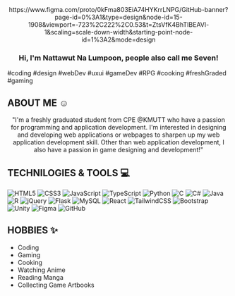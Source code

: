 <div align="center">
<!--     https://github.com/SevenNattawut/SevenNattawut/assets/90675334/6e2fc19c-6879-451c-b62a-7ec36e8861bf -->
    https://www.figma.com/proto/0kFma803EiA74HYKrrLNPG/GitHub-banner?page-id=0%3A1&type=design&node-id=15-1908&viewport=-723%2C222%2C0.53&t=ZtsVfK4BhTIBEAVl-1&scaling=scale-down-width&starting-point-node-id=1%3A2&mode=design
</div>

<h3 align="center">
    Hi, I'm Nattawut Na Lumpoon, people also call me Seven!
</h3>

<p>
  #coding #design #webDev #uxui #gameDev #RPG #cooking #freshGraded #gaming
</p>

## ABOUT ME ☺️

<p align="center">
    "I'm a freshly graduated student from CPE @KMUTT who have a passion for programming and application development. I'm interested in designing and developing web applications or webpages to sharpen up my web application development skill. Other than web application development, I also have a passion in game designing and development!"
</p>

## TECHNILOGIES & TOOLS 💻

![HTML5](https://img.shields.io/badge/HTML5-E34F26?style=for-the-badge&logo=html5&logoColor=white)
![CSS3](https://img.shields.io/badge/CSS3-1572B6?style=for-the-badge&logo=css3&logoColor=white)
![JavaScript](https://img.shields.io/badge/JavaScript-323330?style=for-the-badge&logo=javascript&logoColor=F7DF1E)
![TypeScript](https://img.shields.io/badge/TypeScript-007ACC?style=for-the-badge&logo=typescript&logoColor=white)
![Python](https://img.shields.io/badge/Python-14354C?style=for-the-badge&logo=python&logoColor=white)
![C](https://img.shields.io/badge/C-00599C?style=for-the-badge&logo=c&logoColor=white)
![C#](https://img.shields.io/badge/C%23-239120?style=for-the-badge&logo=c-sharp&logoColor=white)
![Java](https://img.shields.io/badge/Java-ED8B00?style=for-the-badge&logo=openjdk&logoColor=white)
![R](https://img.shields.io/badge/R-276DC3?style=for-the-badge&logo=r&logoColor=white)
![jQuery](https://img.shields.io/badge/jQuery-0769AD?style=for-the-badge&logo=jquery&logoColor=white)
![Flask](https://img.shields.io/badge/Flask-000000?style=for-the-badge&logo=flask&logoColor=white)
![MySQL](https://img.shields.io/badge/MySQL-00000F?style=for-the-badge&logo=mysql&logoColor=white)
![React](https://img.shields.io/badge/React-20232A?style=for-the-badge&logo=react&logoColor=61DAFB)
![TailwindCSS](https://img.shields.io/badge/Tailwind_CSS-38B2AC?style=for-the-badge&logo=tailwind-css&logoColor=white)
![Bootstrap](https://img.shields.io/badge/Bootstrap-563D7C?style=for-the-badge&logo=bootstrap&logoColor=white)
![Unity](https://img.shields.io/badge/Unity-100000?style=for-the-badge&logo=unity&logoColor=white)
![Figma](https://img.shields.io/badge/Figma-F24E1E?style=for-the-badge&logo=figma&logoColor=white)
![GitHub](https://img.shields.io/badge/GitHub-100000?style=for-the-badge&logo=github&logoColor=white)



## HOBBIES ✨

- Coding
- Gaming
- Cooking
- Watching Anime
- Reading Manga
- Collecting Game Artbooks



<!--
**SevenNattawut/SevenNattawut** is a ✨ _special_ ✨ repository because its `README.md` (this file) appears on your GitHub profile.

Here are some ideas to get you started:

- 🔭 I’m currently working on ...
- 🌱 I’m currently learning ...
- 👯 I’m looking to collaborate on ...
- 🤔 I’m looking for help with ...
- 💬 Ask me about ...
- 📫 How to reach me: ...
- 😄 Pronouns: ...
- ⚡ Fun fact: ...
-->
